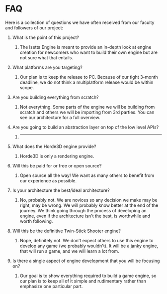 # FAQ

Here is a collection of questions we have often received from our faculty and followers of our project:

1. What is the point of this project?
    1. The Isetta Engine is meant to provide an in-depth look at engine creation for newcomers who want to build their own engine but are not sure what that entails. 
2. What platforms are you targeting?
    1. Our plan is to keep the release to PC. Because of our tight 3-month deadline, we do not think a multiplatform release would be within scope. 
3. Are you building everything from scratch?
    1. Not everything. Some parts of the engine we will be building from scratch and others we will be importing from 3rd parties. You can see our architecture for a full overview. 
4. Are you going to build an abstraction layer on top of the low level APIs?
    1. ___
5. What does the Horde3D engine provide?
    1. Horde3D is only a rendering engine.
6. Will this be paid for or free or open source?
    1. Open source all the way! We want as many others to benefit from our experience as possible. 
7. Is your architecture the best/ideal architecture?
    1. No, probably not. We are novices so any decision we make may be right, may be wrong. We will probably know better at the end of the journey. We think going through the process of developing an engine, even if the architecture isn't the best, is worthwhile and worth following.
8. Will this be the definitive Twin-Stick Shooter engine?
    1. Nope, definitely not. We don't expect others to use this engine to develop any game (we probably wouldn't). It will be a janky engine, that will run a game, and we will learn a lot from.

9. Is there a single aspect of engine development that you will be focusing on? 
    1. Our goal is to show everything required to build a game engine, so our plan is to keep all of it simple and rudimentary rather than emphasize one particular part. 